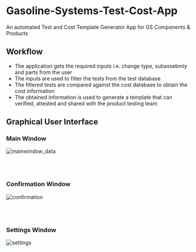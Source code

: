 # Gasoline-Systems-Test-Cost-App

An automated Test and Cost Template Generator App for GS Components & Products


## Workflow
- The application gets the required inputs i.e. change type, subassebmly and parts from the user
- The inputs are used to filter the tests from the test database
- The filtered tests are compared against the cost database to obtain the cost information
- The obtained information is used to generate a template that can verified, attested and shared with the product testing team


## Graphical User Interface

### Main Window

![mainwindow_data](https://user-images.githubusercontent.com/60011463/130349632-88f554b5-9dce-4914-9209-c356187e9161.PNG)

<br><br>
### Confirmation Window

![confirmation](https://user-images.githubusercontent.com/60011463/130350159-709a311e-e791-47a8-ae1e-7cdb0abf79e9.PNG)

<br><br>
### Settings Window

![settings](https://user-images.githubusercontent.com/60011463/130350009-92522e28-5d5c-41ef-a283-aed169680777.PNG)


